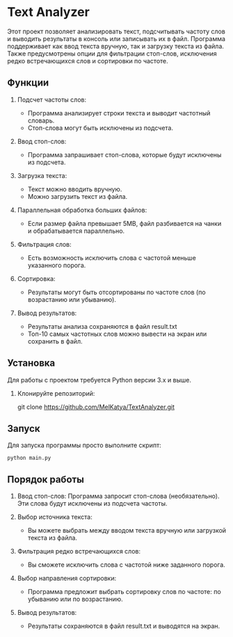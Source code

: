 # Text Analyzer

Этот проект позволяет анализировать текст, подсчитывать частоту слов и выводить результаты в консоль или записывать их в файл. Программа поддерживает как ввод текста вручную, так и загрузку текста из файла. Также предусмотрены опции для фильтрации стоп-слов, исключения редко встречающихся слов и сортировки по частоте.

## Функции

1. Подсчет частоты слов:
   * Программа анализирует строки текста и выводит частотный словарь.
   * Стоп-слова могут быть исключены из подсчета.
2. Ввод стоп-слов:
   * Программа запрашивает стоп-слова, которые будут исключены из подсчета.
3. Загрузка текста:
   * Текст можно вводить вручную. 
   * Можно загрузить текст из файла.
3. Параллельная обработка больших файлов:
   * Если размер файла превышает 5MB, файл разбивается на чанки и обрабатывается параллельно.
4. Фильтрация слов:
   * Есть возможность исключить слова с частотой меньше указанного порога.

5. Сортировка:
   * Результаты могут быть отсортированы по частоте слов (по возрастанию или убыванию).

6. Вывод результатов:
   * Результаты анализа сохраняются в файл result.txt
   * Топ-10 самых частотных слов можно вывести на экран или сохранить в файл.

## Установка

Для работы с проектом требуется Python версии 3.x и выше.

1. Клонируйте репозиторий:


    git clone https://github.com/MelKatya/TextAnalyzer.git


## Запуск

Для запуска программы просто выполните скрипт:

    python main.py

## Порядок работы
1. Ввод стоп-слов: Программа запросит стоп-слова (необязательно). Эти слова будут исключены из подсчета частоты.

2. Выбор источника текста:

   * Вы можете выбрать между вводом текста вручную или загрузкой текста из файла.

3. Фильтрация редко встречающихся слов:

   * Вы сможете исключить слова с частотой ниже заданного порога.

4. Выбор направления сортировки:

   * Программа предложит выбрать сортировку слов по частоте: по убыванию или по возрастанию.

5. Вывод результатов:

   * Результаты сохраняются в файл result.txt и выводятся на экран.
